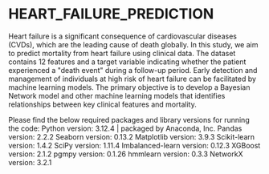 # HEART_FAILURE_PREDICTION
Heart failure is a significant consequence of cardiovascular diseases (CVDs), which are the leading cause of death globally. In this study, we aim to predict mortality from heart failure using clinical data. The dataset contains 12 features and a target variable indicating whether the patient experienced a "death event" during a follow-up period. Early detection and management of individuals at high risk of heart failure can be facilitated by machine learning models. The primary objective is to develop a Bayesian Network model and other machine learning models that identifies relationships between key clinical features and mortality.


Please find the below required packages and library versions for running the code:
Python version: 3.12.4 | packaged by Anaconda, Inc. 
Pandas version: 2.2.2
Seaborn version: 0.13.2
Matplotlib version: 3.9.3
Scikit-learn version: 1.4.2
SciPy version: 1.11.4
Imbalanced-learn version: 0.12.3
XGBoost version: 2.1.2
pgmpy version: 0.1.26
hmmlearn version: 0.3.3
NetworkX version: 3.2.1
